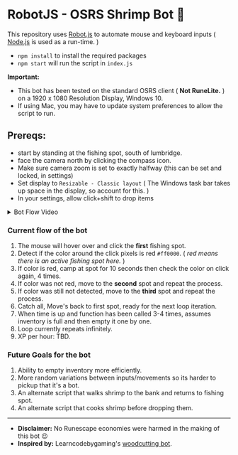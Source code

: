 # RobotJS - OSRS Shrimp Bot 🦐

This repository uses [Robot.js](https://robotjs.io/) to automate mouse and keyboard inputs ( [Node.js](https://nodejs.org/en) is used as a run-time. )

- `npm install` to install the required packages
- `npm start` will run the script in `index.js`

**Important:**

- This bot has been tested on the standard OSRS client ( **Not RuneLite.** ) on a 1920 x 1080 Resolution Display, Windows 10.
- If using Mac, you may have to update system preferences to allow the script to run.

## Prereqs:

- start by standing at the fishing spot, south of lumbridge.
- face the camera north by clicking the compass icon.
- Make sure camera zoom is set to exactly halfway (this can be set and locked, in settings)
- Set display to `Resizable - Classic layout` ( The Windows task bar takes up space in the display, so account for this. )
- In your settings, allow click+shift to drop items

<details>

  <summary>Bot Flow Video</summary>

https://github.com/DragonDagger/robotjs-shrimp/assets/101432646/f6bbcfc1-028a-4f10-a019-cd39a245930b

</details>

### Current flow of the bot

1. The mouse will hover over and click the **first** fishing spot.
2. Detect if the color around the click pixels is red `#ff0000`. ( _red means there is an active fishing spot here._ )
3. If color is red, camp at spot for 10 seconds then check the color on click again, 4 times.
4. If color was not red, move to the **second** spot and repeat the process.
5. If color was still not detected, move to the **third** spot and repeat the process.
6. Catch all, Move's back to first spot, ready for the next loop iteration.
7. When time is up and function has been called 3-4 times, assumes inventory is full and then empty it one by one.
8. Loop currently repeats infinitely.
9. XP per hour: TBD.

### Future Goals for the bot

1. Ability to empty inventory more efficiently.
2. More random variations between inputs/movements so its harder to pickup that it's a bot.
3. An alternate script that walks shrimp to the bank and returns to fishing spot.
4. An alternate script that cooks shrimp before dropping them.

---

- **Disclaimer:** No Runescape economies were harmed in the making of this bot 😉
- **Inspired by:** Learncodebygaming's [woodcutting bot](https://github.com/learncodebygaming/woodcutter).
